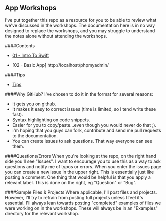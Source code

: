 ## App Workshops

I've put together this repo as a resource for you to be able to review what we've discussed in the workshops. The documentation here is in no way designed to replace the workshops, and you may struggle to understand the notes alone without attending the workshops.

####Contents
+ [01 - Intro To Swift](https://github.com/KyleGoslan/App-Workshops/tree/master/01%20-%20Intro%20To%20Swift)

+ [02 - Basic App]
http://localhost/phpmyadmin/

####Tips
+ [Tips](https://github.com/KyleGoslan/App-Workshops/blob/master/Tips.md) 

####Why GitHub?
I've chosen to do it in the format for several reasons:
+ It gets you on github.
+ It makes it easy to correct issues (time is limited, so I tend write these fast).
+ Syntax highlighting on code snippets.  
+ Easier for you to copy/paste...even though you would never do that ;). 
+ I'm hoping that you guys can fork, contribute and send me pull requests to the documentation.  
+ You can create issues to ask questions. That way everyone can see them.  

####Questions/Errors
When you're looking at the repo, on the right hand side you'll see "Issues". I want to encourage you to use this as a way to ask questions and notify me of typos or errors. When you enter the issues page you can create a new issue in the upper right. This is essentially just like posting a comment. One thing that would be helpful is that you apply a relevant label. This is done on the right, eg "Question" or "Bug".

####Sample Files & Projects
Where applicable, I'll post files and projects. However, I'll try to refrain from posting full projects unless I feel it's essential. I'll always lean towards posting "completed" examples of files we were working on in the workshops. These will always be in an "Examples" directory for the relevant workshop.



